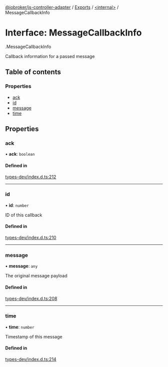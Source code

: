 [@iobroker/js-controller-adapter](../README.md) / [Exports](../modules.md) / [<internal\>](../modules/internal_.md) / MessageCallbackInfo

# Interface: MessageCallbackInfo

[<internal>](../modules/internal_.md).MessageCallbackInfo

Callback information for a passed message

## Table of contents

### Properties

- [ack](internal_.MessageCallbackInfo.md#ack)
- [id](internal_.MessageCallbackInfo.md#id)
- [message](internal_.MessageCallbackInfo.md#message)
- [time](internal_.MessageCallbackInfo.md#time)

## Properties

### ack

• **ack**: `boolean`

#### Defined in

[types-dev/index.d.ts:212](https://github.com/ioBroker/ioBroker.js-controller/blob/a9d11a29/packages/types-dev/index.d.ts#L212)

___

### id

• **id**: `number`

ID of this callback

#### Defined in

[types-dev/index.d.ts:210](https://github.com/ioBroker/ioBroker.js-controller/blob/a9d11a29/packages/types-dev/index.d.ts#L210)

___

### message

• **message**: `any`

The original message payload

#### Defined in

[types-dev/index.d.ts:208](https://github.com/ioBroker/ioBroker.js-controller/blob/a9d11a29/packages/types-dev/index.d.ts#L208)

___

### time

• **time**: `number`

Timestamp of this message

#### Defined in

[types-dev/index.d.ts:214](https://github.com/ioBroker/ioBroker.js-controller/blob/a9d11a29/packages/types-dev/index.d.ts#L214)
